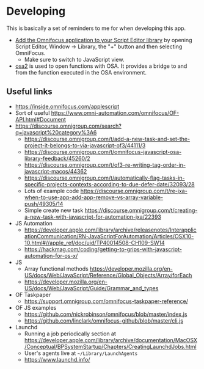 # Developing

This is basically a set of reminders to me for when developing this app.

- [Add the Omnifocus application to your Script Editor
    library][omlib]
    by opening Script Editor, Window -> Library, the "+" button and then
    selecting OmniFocus.
    - Make sure to switch to JavaScript view.
- [osa2] is used to open functions with OSA. It provides a bridge to and from
    the function executed in the OSA environment.

[omlib]: https://support.apple.com/en-ie/guide/script-editor/scpedt11560/2.11/mac/10.15
[osa2]: https://github.com/wtfaremyinitials/osa2

## Useful links

- <https://inside.omnifocus.com/applescript>
- Sort of useful <https://www.omni-automation.com/omnifocus/OF-API.html#Document>
- <https://discourse.omnigroup.com/search?q=javascript%20category%3A6>
    - <https://discourse.omnigroup.com/t/add-a-new-task-and-set-the-project-it-belongs-to-via-javascript-of3/44111/3>
    - <https://discourse.omnigroup.com/t/omnifocus-javascript-osa-library-feedback/45260/2>
    - <https://discourse.omnigroup.com/t/of3-re-writing-tag-order-in-javascript-macos/44362>
    - <https://discourse.omnigroup.com/t/automatically-flag-tasks-in-specific-projects-contexts-according-to-due-defer-date/32093/28>
    - Lots of example code <https://discourse.omnigroup.com/t/re-jxa-when-to-use-app-add-app-remove-vs-array-variable-push/49305/14>
    - Simple create new task <https://discourse.omnigroup.com/t/creating-a-new-task-with-javascript-for-automation-jxa/22393>
- JS Automation
    - <https://developer.apple.com/library/archive/releasenotes/InterapplicationCommunication/RN-JavaScriptForAutomation/Articles/OSX10-10.html#//apple_ref/doc/uid/TP40014508-CH109-SW14>
    - <https://hackmag.com/coding/getting-to-grips-with-javascript-automation-for-os-x/>
- JS
    - Array functional methods <https://developer.mozilla.org/en-US/docs/Web/JavaScript/Reference/Global_Objects/Array/forEach>
    - <https://developer.mozilla.org/en-US/docs/Web/JavaScript/Guide/Grammar_and_types>
- OF Taskpaper
    - <https://support.omnigroup.com/omnifocus-taskpaper-reference/>
- OF JS examples
    - <https://github.com/nickrobinson/omnifocus/blob/master/index.js>
    - <https://github.com/linclark/omnifocus-github/blob/master/cli.js>
- Launchd
    - Running a job periodically section at <https://developer.apple.com/library/archive/documentation/MacOSX/Conceptual/BPSystemStartup/Chapters/CreatingLaunchdJobs.html>
    - User's agents live at `~/Library/LaunchAgents`
    - https://www.launchd.info/
